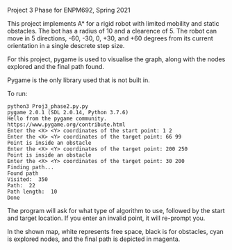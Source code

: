 Project 3 Phase for ENPM692, Spring 2021

This project implements A* for a rigid robot with limited mobility and static obstacles.
The bot has a radius of 10 and a clearence of 5.
The robot can move in 5 directions, -60, -30, 0, +30, and +60 degrees from its current orientation in a single descrete step size. 

For this project, pygame is used to visualise the graph, along with the nodes explored and the final path found.

Pygame is the only library used that is not built in.

To run:
```
python3 Proj3_phase2.py.py
pygame 2.0.1 (SDL 2.0.14, Python 3.7.6)
Hello from the pygame community. https://www.pygame.org/contribute.html
Enter the <X> <Y> coordinates of the start point: 1 2 
Enter the <X> <Y> coordinates of the target point: 66 99
Point is inside an obstacle
Enter the <X> <Y> coordinates of the target point: 200 250
Point is inside an obstacle
Enter the <X> <Y> coordinates of the target point: 30 200
Finding path...
Found path
Visited:  350
Path:  22
Path length:  10
Done
```
The program will ask for what type of algorithm to use, followed by the start and target location. If you enter an invalid point, it will re-prompt you.

In the shown map, white represents free space, black is for obstacles, cyan is explored nodes, and the final path is depicted in magenta.
